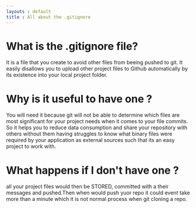 ```yaml
---
layouts : default
title : All about the .gitignore
---
```



# What is the .gitignore file?

It is a file that you create to avoid other files from beeing pushed to git.
It easily disallows you to upload other project files to Github automatically by its existence into your local project folder.

<!-- Create a local .gitignor -->


# Why is it useful to have one ?

You will need it because git will not be able to determine which files are most significant for your project needs when it comes to your file commits. So it helps you to reduce data consumption and share your repository with others without them having struggles to know what binary files were required by your application as external sources such that its an easy project to work with.




# What happens if I don't have one ?

all your project files would then be STORED, committed with a their messages and pushed.Then when would push yuor repo it could event take more than a minute which it is not normal process when git cloning a repo.
